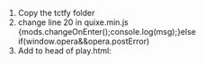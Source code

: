 1. Copy the tctfy folder
2. change line 20 in quixe.min.js
{mods.changeOnEnter();console.log(msg);}else if(window.opera&&opera.postError)
3. Add to head of play.html:
<link href="https://fonts.googleapis.com/css?family=Scope+One" rel="stylesheet">
<script src="mods.js" type="text/javascript"></script>
